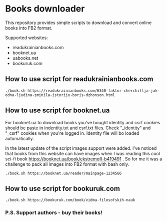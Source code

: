 # Books downloader

This repository provides simple scripts to download and convert online books into FB2 format.

Supported websites:

- readukrainianbooks.com
- booknet.ua
- uabooks.net
- bookuruk.com

## How to use script for readukrainianbooks.com
````
./book.sh https://readukrainianbooks.com/6340-faktor-cherchillja-jak-odna-ljudina-zminila-istoriju-boris-dzhonson.html
````

## How to use script for booknet.ua

For booknet.ua to download books you've bought identity and csrf cookies should be paste in indentity.txt and csrf.txt files.
Check "_identity" and "_csrf" cookies when you're logged in.
Identity file will bo loaded automatically.

In the latest update of the script images support were added. I've noticed that books from this website can have images when I was reading this cool sci-fi book https://booknet.ua/book/ekstremofl-b419491 . So for me it was a challenge to pack all images into FB2 format with bash only.

````
./book.sh https://booknet.ua/reader/mainpage-1234566
````

## How to use script for bookuruk.com

````
./book.sh https://bookuruk.com/book/vidma-filosofskih-nauk
````

### P.S. Support authors - buy their books!
